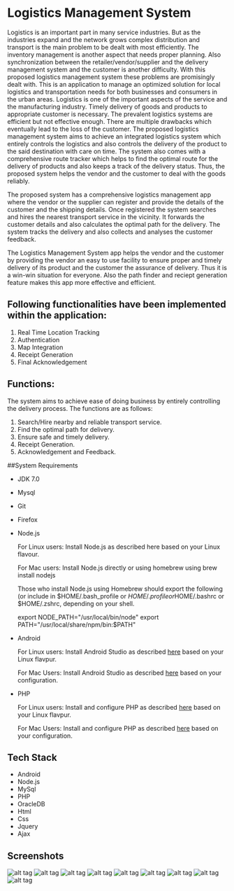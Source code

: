 # Logistics Management System

Logistics is an important part in many service industries. But as the industries expand and the network grows complex distribution and transport is the main problem to be dealt with most efficiently. The inventory management is another aspect that needs proper planning. Also synchronization between the retailer/vendor/supplier and the delivery management system and the customer is another difficulty. With this proposed logistics management system these problems are promisingly dealt with. This is  an application to manage an optimized solution for local logistics and transportation needs for both businesses and consumers in the urban areas. Logistics is one of the important aspects of the service and the manufacturing industry. Timely delivery of goods and products to appropriate customer is
necessary. The prevalent logistics systems are efficient but not effective enough. There are multiple drawbacks which eventually lead to the loss of the customer. The proposed logistics management system aims to achieve an integrated logistics system which entirely controls the logistics and also controls the delivery of the product to the said destination with care on time. The system also comes with a comprehensive route tracker which helps to find the optimal route for the delivery of products and also keeps a track of the delivery status. Thus, the proposed system helps the vendor and the customer to deal with the goods reliably.

The proposed system has a comprehensive logistics management app where the vendor or the supplier can register and provide the details of the customer and the shipping details. Once registered the system searches and hires the nearest transport service in the vicinity. It forwards the customer details and also calculates the optimal path for the delivery. The system tracks the delivery and also collects and analyses the customer feedback.

The Logistics Management System app helps the vendor and the customer by providing the vendor an easy to use facility to ensure proper and timely delivery of its product and the customer the assurance of delivery. Thus it is a win-win situation for everyone. Also the path finder and reciept generation feature makes this app more effective and efficient.

## Following functionalities have been implemented within the application:

1. Real Time Location Tracking
2. Authentication
3. Map Integration
4. Receipt Generation
5. Final Acknowledgement

## Functions: 

The system aims to achieve ease of doing business by entirely controlling the delivery process. The functions are as follows:

1. Search/Hire nearby and reliable transport service.
2. Find the optimal path for delivery.
3. Ensure safe and timely delivery.
4. Receipt Generation.
5. Acknowledgement and Feedback.

##System Requirements

- JDK 7.0
- Mysql
- Git
- Firefox
- Node.js
  
  For Linux users: Install Node.js as described here based on your Linux flavour.
            
  For Mac users: Install Node.js directly or using homebrew using brew install nodejs

  Those who install Node.js using Homebrew should export the following (or include in $HOME/.bash_profile or $HOME/.profile or$HOME/.bashrc or $HOME/.zshrc, depending on your shell.

  export NODE_PATH="/usr/local/bin/node"
  export PATH="/usr/local/share/npm/bin:$PATH"
    
- Android
  
  For Linux users: Install Android Studio as described [here](https://developer.android.com/studio/index.html) based on your Linux flavpur.
            
  For Mac Users: Install Android Studio as described [here](https://developer.android.com/studio/index.html) based on your configuration.

- PHP
  
  For Linux users: Install and configure PHP as described [here](http://www.tutorialspoint.com/php/php_installation_linux.htm) based on your Linux flavpur.
            
  For Mac Users: Install and configure PHP as described [here](http://jason.pureconcepts.net/2015/10/install-apache-php-mysql-mac-os-x-el-capitan/) based on your configuration.

## Tech Stack

- Android
- Node.js
- MySql
- PHP
- OracleDB
- Html
- Css
- Jquery
- Ajax

## Screenshots

![alt tag](http://url/to/img.png)
![alt tag](http://url/to/img.png)
![alt tag](http://url/to/img.png)
![alt tag](http://url/to/img.png)
![alt tag](http://url/to/img.png)
![alt tag](http://url/to/img.png)
![alt tag](http://url/to/img.png)
![alt tag](http://url/to/img.png)
![alt tag](http://url/to/img.png)
    






